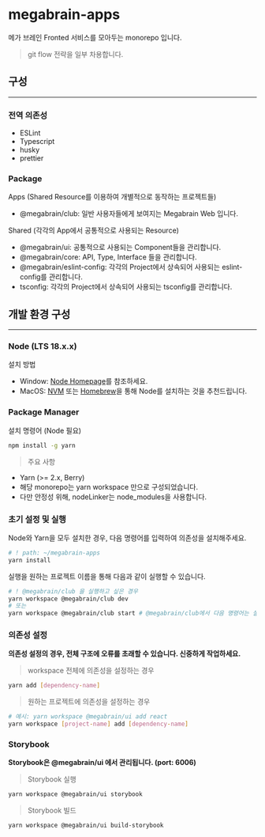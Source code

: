 # megabrain-apps

메가 브레인 Fronted 서비스를 모아두는 monorepo 입니다.

> git flow 전략을 일부 차용합니다.

## 구성

---

### 전역 의존성

- ESLint
- Typescript
- husky
- prettier

### Package

Apps (Shared Resource를 이용하여 개별적으로 동작하는 프로젝트들)

- @megabrain/club: 일반 사용자들에게 보여지는 Megabrain Web 입니다.

Shared (각각의 App에서 공통적으로 사용되는 Resource)

- @megabrain/ui: 공통적으로 사용되는 Component들을 관리합니다.
- @megabrain/core: API, Type, Interface 들을 관리합니다.
- @megabrain/eslint-config: 각각의 Project에서 상속되어 사용되는 eslint-config를 관리합니다.
- tsconfig: 각각의 Project에서 상속되어 사용되는 tsconfig를 관리합니다.

## 개발 환경 구성

---

### Node (LTS 18.x.x)

설치 방법

- Window: [Node Homepage](https://nodejs.org/en)를 참조하세요.
- MacOS: [NVM](https://github.com/nvm-sh/nvm) 또는 [Homebrew](https://brew.sh/index_ko)을 통해 Node를 설치하는 것을 추천드립니다.

### Package Manager

설치 명령어 (Node 필요)

```sh
npm install -g yarn
```

> 주요 사항

- Yarn (>= 2.x, Berry)
- 해당 monorepo는 yarn workspace 만으로 구성되었습니다.
- 다만 안정성 위해, nodeLinker는 node_modules을 사용합니다.

### 초기 설정 및 실행

Node와 Yarn을 모두 설치한 경우, 다음 명령어를 입력하여 의존성을 설치해주세요.

```sh
# ! path: ~/megabrain-apps
yarn install
```

실행을 원하는 프로젝트 이름을 통해 다음과 같이 실행할 수 있습니다.

```sh
# ! @megabrain/club 을 실행하고 싶은 경우
yarn workspace @megabrain/club dev
# 또는
yarn workspace @megabrain/club start # @megabrain/club에서 다음 명령어는 실패합니다.
```

### 의존성 설정

**의존성 설정의 경우, 전체 구조에 오류를 초래할 수 있습니다. 신중하게 작업하세요.**

> workspace 전체에 의존성을 설정하는 경우

```sh
yarn add [dependency-name]
```

> 원하는 프로젝트에 의존성을 설정하는 경우

```sh
# 예시: yarn workspace @megabrain/ui add react
yarn workspace [project-name] add [dependency-name]
```

### Storybook

**Storybook은 @megabrain/ui 에서 관리됩니다. (port: 6006)**

> Storybook 실행

```sh
yarn workspace @megabrain/ui storybook
```

> Storybook 빌드

```sh
yarn workspace @megabrain/ui build-storybook
```
